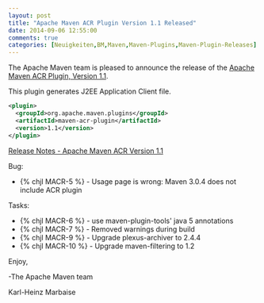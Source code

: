 ```yaml
---
layout: post
title: "Apache Maven ACR Plugin Version 1.1 Released"
date: 2014-09-06 12:55:00
comments: true
categories: [Neuigkeiten,BM,Maven,Maven-Plugins,Maven-Plugin-Releases]
---
```

The Apache Maven team is pleased to announce the release of the 
[Apache Maven ACR Plugin, Version 1.1](http://maven.apache.org/plugins/maven-acr-plugin).

This plugin generates J2EE Application Client file.

``` xml
<plugin>
  <groupId>org.apache.maven.plugins</groupId>
  <artifactId>maven-acr-plugin</artifactId>
  <version>1.1</version>
</plugin>
```

<!-- more -->

[Release Notes - Apache Maven ACR Version 1.1](http://jira.codehaus.org/secure/ReleaseNote.jspa?projectId=12123&version=17274)

Bug:

 * {% chjl MACR-5 %} - Usage page is wrong: Maven 3.0.4 does not include ACR plugin

Tasks:

 * {% chjl MACR-6 %} - use maven-plugin-tools' java 5 annotations
 * {% chjl MACR-7 %} - Removed warnings during build
 * {% chjl MACR-9 %} - Upgrade plexus-archiver to 2.4.4
 * {% chjl MACR-10 %} - Upgrade maven-filtering to 1.2
 

Enjoy,

-The Apache Maven team

Karl-Heinz Marbaise
